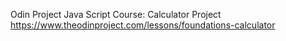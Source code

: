 Odin Project Java Script Course:
Calculator Project
https://www.theodinproject.com/lessons/foundations-calculator
